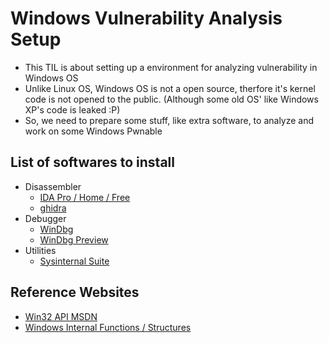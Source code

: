 # Windows Vulnerability Analysis Setup

* This TIL is about setting up a environment for analyzing vulnerability in Windows OS
* Unlike Linux OS, Windows OS is not a open source, therfore it's kernel code is not opened to the public. (Although some old OS' like Windows XP's code is leaked :P)
* So, we need to prepare some stuff, like extra software, to analyze and work on some Windows Pwnable

## List of softwares to install

* Disassembler
  * [IDA Pro \/ Home \/ Free](https://hex-rays.com/)
  * [ghidra](https://github.com/NationalSecurityAgency/ghidra)
* Debugger
  * [WinDbg](https://docs.microsoft.com/en-us/windows-hardware/drivers/debugger/debugger-download-tools)
  * [WinDbg Preview](https://www.microsoft.com/store/p/windbg/9pgjgd53tn86)
* Utilities
  * [Sysinternal Suite](https://docs.microsoft.com/en-us/sysinternals/downloads/sysinternals-suite)

## Reference Websites

* [Win32 API MSDN](https://docs.microsoft.com/en-us/windows/win32/api/)
* [Windows Internal Functions / Structures](https://www.geoffchappell.com/index.htm?ta=11)
